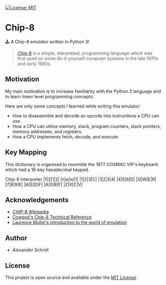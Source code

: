 [![License: MIT][image-1]][1]

# Chip-8
🕹️ A Chip-8 emulator written in Python 3!

> [Chip-8][2] is a simple, interpreted, programming language which was first used on some do-it-yourself computer systems in the late 1970s and early 1980s.

## Motivation

My main motivation is to increase familiarity with the Python 3 language and to learn lower level programming concepts.

Here are only some concepts I learned while writing this emulator:
- How to disassemble and decode an opcode into instructions a CPU can use.
 - How a CPU can utilise memory, stack, program counters, stack pointers, memory addresses, and registers.
- How a CPU implements fetch, decode, and execute.

## Key Mapping
This dictionary is organised to resemble the 1977 COSMAC VIP's keyboard which had a 16-key hexadecimal keypad.

  Chip-8   Interpreter
|1|2|1|2|    |n|e|w|1|
|1|2|3|C|   |1|2|3|4|
|4|5|6|D|   |Q|W|E|R|
|7|8|9|E|   |A|S|D|F|
|A|0|B|F|   |Z|X|C|V|

## Acknowledgements

- [CHIP-8 Wikipedia][3]
- [Cowgod's Chip-8 Technical Reference][4]
- [Laurence Muller’s introduction to the world of emulation][5] 

## Author

- Alexander Schroll

## License

This project is open source and available under the [MIT License][6].

[1]:	https://opensource.org/licenses/MIT
[2]:	https://en.wikipedia.org/wiki/CHIP-8
[3]:	https://en.wikipedia.org/wiki/CHIP-8
[4]:	http://devernay.free.fr/hacks/chip8/C8TECH10.HTM
[5]:	http://www.multigesture.net/articles/how-to-write-an-emulator-chip-8-interpreter
[6]:	LICENSE

[image-1]:	https://img.shields.io/badge/License-MIT-blue.svg